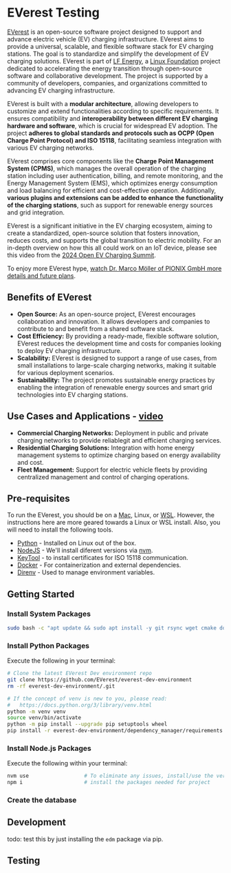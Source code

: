# EVerest Testing

[EVerest](https://everest.github.io) is an open-source software project designed to support and advance electric vehicle (EV) charging infrastructure. EVerest aims to provide a universal, scalable, and flexible software stack for EV charging stations. The goal is to standardize and simplify the development of EV charging solutions.  EVerest is part of [LF Energy](https://lfenergy.org/), a [Linux Foundation](https://www.linuxfoundation.org/) project dedicated to accelerating the energy transition through open-source software and collaborative development. The project is supported by a community of developers, companies, and organizations committed to advancing EV charging infrastructure.

EVerest is built with a **modular architecture**, allowing developers to customize and extend functionalities according to specific requirements. It ensures compatibility and **interoperability between different EV charging hardware and software**, which is crucial for widespread EV adoption. The project **adheres to global standards and protocols such as OCPP (Open Charge Point Protocol) and ISO 15118**, facilitating seamless integration with various EV charging networks.

EVerest comprises core components like the **Charge Point Management System (CPMS)**, which manages the overall operation of the charging station including user authentication, billing, and remote monitoring, and the Energy Management System (EMS), which optimizes energy consumption and load balancing for efficient and cost-effective operation. Additionally, **various plugins and extensions can be added to enhance the functionality of the charging stations**, such as support for renewable energy sources and grid integration.

EVerest is a significant initiative in the EV charging ecosystem, aiming to create a standardized, open-source solution that fosters innovation, reduces costs, and supports the global transition to electric mobility.  For an in-depth overview on how this all could work on an IoT device, please see this video from the [2024 Open EV Charging Summit](https://www.youtube.com/watch?v=yVRNRVuncAY).

To enjoy more EVerest hype, [watch Dr. Marco Möller of PIONIX GmbH more details and future plans](https://www.youtube.com/watch?v=zP6P5Q4xNEs).

## Benefits of EVerest

- **Open Source:**
    As an open-source project, EVerest encourages collaboration and innovation. It allows developers and companies to contribute to and benefit from a shared software stack.
- **Cost Efficiency:**
    By providing a ready-made, flexible software solution, EVerest reduces the development time and costs for companies looking to deploy EV charging infrastructure.
- **Scalability:**
    EVerest is designed to support a range of use cases, from small installations to large-scale charging networks, making it suitable for various deployment scenarios.
- **Sustainability:**
    The project promotes sustainable energy practices by enabling the integration of renewable energy sources and smart grid technologies into EV charging stations.

## Use Cases and Applications - [video](https://www.youtube.com/watch?v=OJ6kjHRPkyY)

- **Commercial Charging Networks:** Deployment in public and private charging networks to provide reliablegit and efficient charging services.
- **Residential Charging Solutions:** Integration with home energy management systems to optimize charging based on energy availability and cost.
- **Fleet Management:** Support for electric vehicle fleets by providing centralized management and control of charging operations.

## Pre-requisites

To run the EVerest, you should be on a [Mac](https://everest.github.io/nightly/tutorials/how_to_mac/index.html#tutorial-mac-main), Linux, or [WSL](https://learn.microsoft.com/en-us/windows/wsl/about).  However, the instructions here are more geared towards a Linux or WSL install.  Also, you will need to install the following tools.

- [Python](https://python.org) - Installed on Linux out of the box.
- [NodeJS](https://nodejs.org/en/) - We'll install diferent versions via [nvm](https://github.com/nvm-sh/nvm).
- [KeyTool](https://docs.oracle.com/en/java/javase/11/tools/keytool.html) - to install certificates for ISO 15118 communication.
- [Docker](https://www.docker.com/) - For containerization and external dependencies.
- [Direnv](https://direnv.net/) - Used to manage environment variables.

## Getting Started

### Install System Packages

```bash
sudo bash -c "apt update && sudo apt install -y git rsync wget cmake doxygen graphviz build-essential clang-tidy cppcheck openjdk-17-jdk docker docker-compose libboost-all-dev libssl-dev libsqlite3-dev clang-format curl rfkill libpcap-dev libevent-dev pkg-config libcap-dev"
```

### Install Python Packages

Execute the following in your terminal:



```bash
# Clone the latest EVerest Dev environment repo
git clone https://github.com/EVerest/everest-dev-environment
rm -rf everest-dev-environment/.git

# If the concept of venv is new to you, please read:
#   https://docs.python.org/3/library/venv.html
python -m venv venv
source venv/bin/activate
python -m pip install --upgrade pip setuptools wheel
pip install -r everest-dev-environment/dependency_manager/requirements.txt
```

### Install Node.js Packages

Execute the following within your terminal:

```bash
nvm use                  # To eliminate any issues, install/use the version listed in .nvmrc. 
npm i                    # install the packages needed for project
```

### Create the database

## Development

todo: test this by just installing the `edm` package via pip.

## Testing



